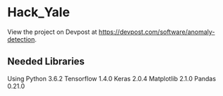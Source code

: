 # Hack_Yale

View the project on Devpost at https://devpost.com/software/anomaly-detection.

## Needed Libraries
Using Python 3.6.2
Tensorflow 1.4.0
Keras 2.0.4
Matplotlib 2.1.0
Pandas 0.21.0
